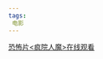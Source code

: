 ```yaml
---
tags:
 电影
---
```

[恐怖片<疯院人魔>在线观看](https://www.canva.cn/design/DAFSfugT6VY/7YP3Eq-mfsiXJhUSYZdH8g/watch?utm_content=DAFSfugT6VY&utm_campaign=designshare&utm_medium=link&utm_source=publishsharelink)
